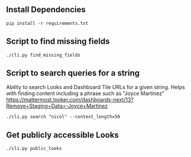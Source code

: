 ## Install Dependencies
`pip install -r requirements.txt`

## Script to find missing fields
`./cli.py find_missing_fields`

## Script to search queries for a string
Ability to search Looks and Dashboard Tile URLs for a given string.  Helps with finding content including a phrase such as "Joyce Martinez"
https://mattermost.looker.com/dashboards-next/13?Remove+Staging+Data=-Joyce+Martinez

`./cli.py search "nicol" --context_length=50`

## Get publicly accessible Looks
`./cli.py public_looks`
